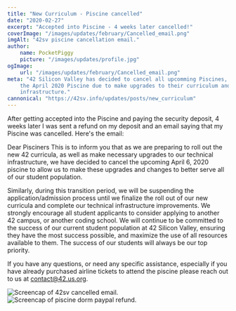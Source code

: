 ```yaml
---
title: "New Curriculum - Piscine cancelled"
date: "2020-02-27"
excerpt: "Accepted into Piscine - 4 weeks later cancelled!"
coverImage: "/images/updates/february/Cancelled_email.png"
imgAlt: "42sv piscine cancellation email."
author:
    name: PocketPiggy
    picture: "/images/updates/profile.jpg"
ogImage:
    url: "/images/updates/february/Cancelled_email.png"
meta: "42 Silicon Valley has decided to cancel all upcomming Piscines, including
    the April 2020 Piscine due to make upgrades to their curriculum and
    infrastructure."
cannonical: "https://42sv.info/updates/posts/new_curriculum"
---
```


<p class='blog-p'>
After getting accepted into the Piscine and paying the security deposit, 4 weeks later I was sent a refund on my deposit and an email saying that my Piscine was cancelled. Here's the email:
</p>

<div class='blog-transcription'>

Dear Pisciners
This is to inform you that as we are preparing to roll out the new 42 curricula, as well as make necessary upgrades to our technical infrastructure, we have decided to cancel the upcoming April 6, 2020 piscine to allow us to make these upgrades and changes to better serve all of our student population.

Similarly, during this transition period, we will be suspending the application/admission process until we finalize the roll out of our new curricula and complete our technical infrastructure improvements. We strongly encourage all student applicants to consider applying to another 42 campus, or another coding school. We will continue to be committed to the success of our current student population at 42 Silicon Valley, ensuring they have the most success possible, and maximize the use of all resources available to them. The success of our students will always be our top priority.

If you have any questions, or need any specific assistance, especially if you have already purchased airline tickets to attend the piscine please reach out to us at contact@42.us.org.
</div>

<span class='blog-img'>
<img src='/images/updates/february/Cancelled_email.png' alt='Screencap of 42sv cancelled email.' />
</span>

<span class='blog-img'>
<img src='/images/updates/february/Refund.png' alt='Screencap of piscine dorm paypal refund.' />
</span>

<span class='buffy-the-buffer' />
